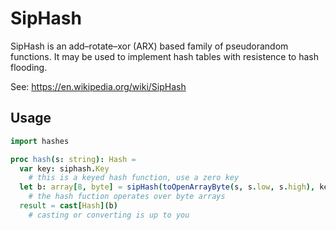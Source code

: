 # SipHash

SipHash is an add–rotate–xor (ARX) based family of pseudorandom functions.
It may be used to implement hash tables with resistence to hash flooding.

See: https://en.wikipedia.org/wiki/SipHash

## Usage

```nim
import hashes

proc hash(s: string): Hash =
  var key: siphash.Key
    # this is a keyed hash function, use a zero key
  let b: array[8, byte] = sipHash(toOpenArrayByte(s, s.low, s.high), key)
    # the hash fuction operates over byte arrays
  result = cast[Hash](b)
    # casting or converting is up to you
```
